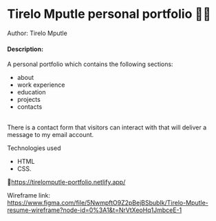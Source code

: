 
# Tirelo Mputle personal portfolio 🙋‍♀️
Author: Tirelo Mputle

#### Description:
A personal portfolio which contains the following sections: <br>
* about
* work experience
* education
* projects
* contacts 
<br>
There is a contact form that visitors can interact with that will deliver a message to my email account.

Technologies used <br>
* HTML
* CSS.

🔗https://tirelomputle-portfolio.netlify.app/

Wireframe link: https://www.figma.com/file/5NwmpftO9Z2pBejBSbubIk/Tirelo-Mputle-resume-wireframe?node-id=0%3A1&t=NrVtXeoHq1JmbceE-1
